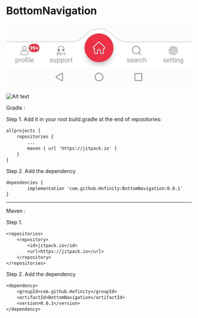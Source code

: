 # BottomNavigation

![Alt text](screenshots/center_curved_border.jpg?raw=true "CUrved")

![Alt text](relative/path/to/https://github.com/Hofinity/BottomNavigation/blob/master/screenshots/linear_border.jpg?raw=true "Linear")


Gradle :

Step 1. Add it in your root build.gradle at the end of repositories:

	allprojects {
		repositories {
			...
			maven { url 'https://jitpack.io' }
		}
	}
  
  Step 2. Add the dependency

	dependencies {
	        implementation 'com.github.Hofinity:BottomNavigation:0.0.1'
	}
  -------------------------------------------------------------------------
  
  Maven :
  
  Step 1. 
  
  	<repositories>
		<repository>
		    <id>jitpack.io</id>
		    <url>https://jitpack.io</url>
		</repository>
	</repositories>
  
  Step 2. Add the dependency

	<dependency>
	    <groupId>com.github.Hofinity</groupId>
	    <artifactId>BottomNavigation</artifactId>
	    <version>0.0.1</version>
	</dependency>
